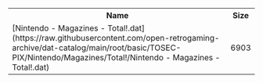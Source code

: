 <table>
<tr><th>Name</th><th>Size</th></tr>
<tr><td>[Nintendo - Magazines - Total!.dat](https://raw.githubusercontent.com/open-retrogaming-archive/dat-catalog/main/root/basic/TOSEC-PIX/Nintendo/Magazines/Total!/Nintendo - Magazines - Total!.dat)</td><td>6903</td></tr>
</table>
